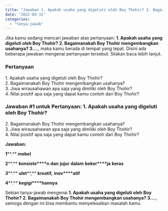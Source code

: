 ```yaml
---
title: "Jawaban 1. Apakah usaha yang digeluti oleh Boy Thohir? 2. Bagaimanakah Boy Thohir mengembangkan usahanya? 3...."
date: "2022-03-31"
categories: 
  - "tanya-jawab"
---
```


Jika kamu sedang mencari jawaban atas pertanyaan: **1\. Apakah usaha yang digeluti oleh Boy Thohir? 2. Bagaimanakah Boy Thohir mengembangkan usahanya? 3....**, maka kamu berada di tempat yang tepat. Disini ada beberapa jawaban mengenai pertanyaan tersebut. Silakan baca lebih lanjut.

### Pertanyaan

1\. Apakah usaha yang digeluti oleh Boy Thohir?  
2\. Bagaimanakah Boy Thohir mengembangkan usahanya?  
3\. Jiwa wirausahawan apa saja yang dimiliki oleh Boy Thohir?  
4\. Nilai positif apa saja yang dapat kamu contoh dari Boy Thohir?​

### Jawaban #1 untuk Pertanyaan: 1. Apakah usaha yang digeluti oleh Boy Thohir?  
2\. Bagaimanakah Boy Thohir mengembangkan usahanya?  
3\. Jiwa wirausahawan apa saja yang dimiliki oleh Boy Thohir?  
4\. Nilai positif apa saja yang dapat kamu contoh dari Boy Thohir?​

**Jawaban:**

**1****.** **mebel**

**2****.** **konsiste****n** **dan** **jujur** **dalam** **beker****ja** **keras**

**3****.** **ulet****,** **kreat****if****,** **inov****atif**

**4****.** **kegigi****hannya**

Sekian tanya-jawab mengenai **1\. Apakah usaha yang digeluti oleh Boy Thohir? 2. Bagaimanakah Boy Thohir mengembangkan usahanya? 3....**, semoga dengan ini bisa membantu menyelesaikan masalah kamu.
